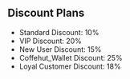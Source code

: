 ## Discount Plans

- Standard Discount: 10%
- VIP Discount: 20%
- New User Discount: 15%
- Coffehut_Wallet Discount: 25%  <!-- Add this line -->
- Loyal Customer Discount: 18% 